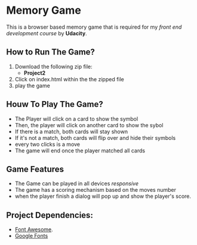 # Memory Game
This is a browser based memory game that is required for my _front end development course_ by **Udacity**. 

## How to Run The Game?
1. Download the following zip file:
   * **Project2**    
2. Click on index.html within the the zipped file 
3. play the game

## Houw To Play The Game?
* The Player will click on a card to show the symbol 
* Then, the player will click on another card to show the sybol 
* If there is a match, both cards will stay shown 
* If it's not a match, both cards will flip over and hide their symbols
* every two clicks is a move
* The game will end once the player matched all cards
 
## Game Features
* The Game can be played in all devices _responsive_
* The game has a scoring mechanism based on the moves number
* when the player finish a dialog will pop up and show the player's score. 

## Project Dependencies:

* [Font Awesome](https://maxcdn.bootstrapcdn.com/font-awesome/4.6.1/css/font-awesome.min.css).
* [Google Fonts](https://fonts.googleapis.com/css?family=Coda)